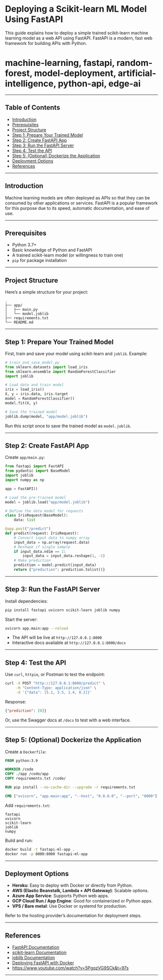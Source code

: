 # Deploying a Scikit-learn ML Model Using FastAPI

This guide explains how to deploy a simple trained scikit-learn machine learning model as a web API using FastAPI. FastAPI is a modern, fast web framework for building APIs with Python.

# machine-learning, fastapi, random-forest, model-deployment, artificial-intelligence, python-api, edge-ai


---

## Table of Contents

- [Introduction](#introduction)
- [Prerequisites](#prerequisites)
- [Project Structure](#project-structure)
- [Step 1: Prepare Your Trained Model](#step-1-prepare-your-trained-model)
- [Step 2: Create FastAPI App](#step-2-create-fastapi-app)
- [Step 3: Run the FastAPI Server](#step-3-run-the-fastapi-server)
- [Step 4: Test the API](#step-4-test-the-api)
- [Step 5: (Optional) Dockerize the Application](#step-5-optional-dockerize-the-application)
- [Deployment Options](#deployment-options)
- [References](#references)

---

## Introduction

Machine learning models are often deployed as APIs so that they can be consumed by other applications or services. FastAPI is a popular framework for this purpose due to its speed, automatic documentation, and ease of use.

---

## Prerequisites

- Python 3.7+
- Basic knowledge of Python and FastAPI
- A trained scikit-learn model (or willingness to train one)
- `pip` for package installation

---

## Project Structure

Here’s a simple structure for your project:

```
.
├── app/
│   ├── main.py
│   └── model.joblib
├── requirements.txt
└── README.md
```

---

## Step 1: Prepare Your Trained Model

First, train and save your model using scikit-learn and `joblib`. Example:

```python
# train_and_save_model.py
from sklearn.datasets import load_iris
from sklearn.ensemble import RandomForestClassifier
import joblib

# Load data and train model
iris = load_iris()
X, y = iris.data, iris.target
model = RandomForestClassifier()
model.fit(X, y)

# Save the trained model
joblib.dump(model, "app/model.joblib")
```

Run this script once to save the trained model as `model.joblib`.

---

## Step 2: Create FastAPI App

Create `app/main.py`:

```python
from fastapi import FastAPI
from pydantic import BaseModel
import joblib
import numpy as np

app = FastAPI()

# Load the pre-trained model
model = joblib.load("app/model.joblib")

# Define the data model for requests
class IrisRequest(BaseModel):
    data: list

@app.post("/predict")
def predict(request: IrisRequest):
    # Convert input data to numpy array
    input_data = np.array(request.data)
    # Reshape if single sample
    if input_data.ndim == 1:
        input_data = input_data.reshape(1, -1)
    # Make prediction
    prediction = model.predict(input_data)
    return {"prediction": prediction.tolist()}
```

---

## Step 3: Run the FastAPI Server

Install dependencies:

```bash
pip install fastapi uvicorn scikit-learn joblib numpy
```

Start the server:

```bash
uvicorn app.main:app --reload
```

- The API will be live at `http://127.0.0.1:8000`
- Interactive docs available at `http://127.0.0.1:8000/docs`

---

## Step 4: Test the API

Use `curl`, `httpie`, or Postman to test the endpoint:

```bash
curl -X POST "http://127.0.0.1:8000/predict" \
     -H "Content-Type: application/json" \
     -d '{"data": [5.1, 3.5, 1.4, 0.2]}'
```

Response:

```json
{"prediction": [0]}
```

Or, use the Swagger docs at `/docs` to test with a web interface.

---

## Step 5: (Optional) Dockerize the Application

Create a `Dockerfile`:

```dockerfile
FROM python:3.9

WORKDIR /code
COPY ./app /code/app
COPY requirements.txt /code/

RUN pip install --no-cache-dir --upgrade -r requirements.txt

CMD ["uvicorn", "app.main:app", "--host", "0.0.0.0", "--port", "8000"]
```

Add `requirements.txt`:

```
fastapi
uvicorn
scikit-learn
joblib
numpy
```

Build and run:

```bash
docker build -t fastapi-ml-app .
docker run -p 8000:8000 fastapi-ml-app
```

---

## Deployment Options

- **Heroku**: Easy to deploy with Docker or directly from Python.
- **AWS (Elastic Beanstalk, Lambda + API Gateway)**: Scalable options.
- **Azure App Service**: Supports Python web apps.
- **GCP Cloud Run / App Engine**: Good for containerized or Python apps.
- **VPS / Bare metal**: Use Docker or systemd for production.

Refer to the hosting provider’s documentation for deployment steps.

---

## References

- [FastAPI Documentation](https://fastapi.tiangolo.com/)
- [scikit-learn Documentation](https://scikit-learn.org/)
- [joblib Documentation](https://joblib.readthedocs.io/)
- [Deploying FastAPI with Docker](https://fastapi.tiangolo.com/deployment/docker/)
- https://www.youtube.com/watch?v=5PgqzVG9SCk&t=97s

---

